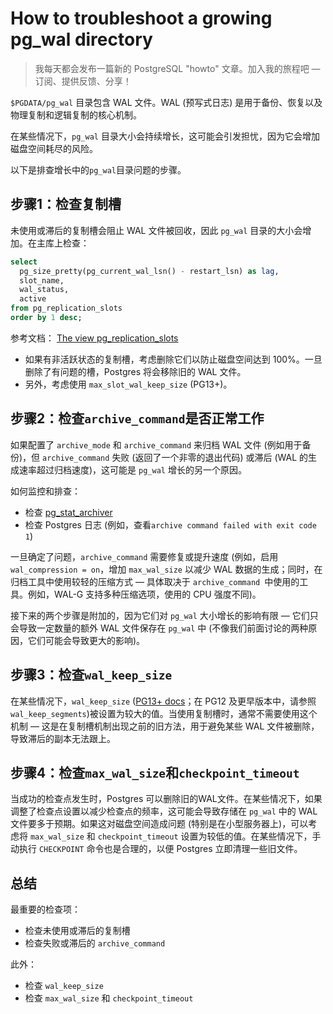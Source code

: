 # How to troubleshoot a growing pg_wal directory

> 我每天都会发布一篇新的 PostgreSQL "howto" 文章。加入我的旅程吧 — 订阅、提供反馈、分享！

`$PGDATA/pg_wal` 目录包含 WAL 文件。WAL (预写式日志) 是用于备份、恢复以及物理复制和逻辑复制的核心机制。

在某些情况下，`pg_wal` 目录大小会持续增长，这可能会引发担忧，因为它会增加磁盘空间耗尽的风险。

以下是排查增长中的`pg_wal`目录问题的步骤。

## 步骤1：检查复制槽

未使用或滞后的复制槽会阻止 WAL 文件被回收，因此 `pg_wal` 目录的大小会增加。在主库上检查：

```sql
select
  pg_size_pretty(pg_current_wal_lsn() - restart_lsn) as lag,
  slot_name,
  wal_status,
  active
from pg_replication_slots
order by 1 desc;
```

参考文档： [The view pg_replication_slots](https://postgresql.org/docs/current/view-pg-replication-slots.html)

- 如果有非活跃状态的复制槽，考虑删除它们以防止磁盘空间达到 100%。一旦删除了有问题的槽，Postgres 将会移除旧的 WAL 文件。
- 另外，考虑使用 `max_slot_wal_keep_size` (PG13+)。

## 步骤2：检查`archive_command`是否正常工作

如果配置了 `archive_mode` 和 `archive_command` 来归档 WAL 文件 (例如用于备份)，但 `archive_command` 失败 (返回了一个非零的退出代码) 或滞后 (WAL 的生成速率超过归档速度)，这可能是 `pg_wal` 增长的另一个原因。

如何监控和排查：

- 检查 [pg_stat_archiver](https://postgresql.org/docs/current/monitoring-stats.html#MONITORING-PG-STAT-ARCHIVER-VIEW)
- 检查 Postgres 日志 (例如，查看`archive command failed with exit code 1`)

一旦确定了问题，`archive_command` 需要修复或提升速度 (例如，启用 `wal_compression = on`，增加 `max_wal_size` 以减少 WAL 数据的生成；同时，在归档工具中使用较轻的压缩方式 — 具体取决于 `archive_command `中使用的工具。例如，WAL-G 支持多种压缩选项，使用的 CPU 强度不同)。

接下来的两个步骤是附加的，因为它们对 `pg_wal` 大小增长的影响有限 — 它们只会导致一定数量的额外 WAL 文件保存在 `pg_wal` 中 (不像我们前面讨论的两种原因，它们可能会导致更大的影响)。

## 步骤3：检查`wal_keep_size`

在某些情况下，`wal_keep_size` ([PG13+ docs](https://postgresqlco.nf/doc/en/param/wal_keep_size/)；在 PG12 及更早版本中，请参照`wal_keep_segments`)被设置为较大的值。当使用复制槽时，通常不需要使用这个机制 — 这是在复制槽机制出现之前的旧方法，用于避免某些 WAL 文件被删除，导致滞后的副本无法跟上。

## 步骤4：检查`max_wal_size`和`checkpoint_timeout`

当成功的检查点发生时，Postgres 可以删除旧的WAL文件。在某些情况下，如果调整了检查点设置以减少检查点的频率，这可能会导致存储在 `pg_wal` 中的 WAL 文件要多于预期。如果这对磁盘空间造成问题 (特别是在小型服务器上)，可以考虑将 `max_wal_size` 和 `checkpoint_timeout` 设置为较低的值。在某些情况下，手动执行 `CHECKPOINT` 命令也是合理的，以便 Postgres 立即清理一些旧文件。

## 总结

最重要的检查项：

- 检查未使用或滞后的复制槽
- 检查失败或滞后的 `archive_command`

此外：

- 检查 `wal_keep_size`
- 检查 `max_wal_size` 和 `checkpoint_timeout`